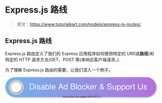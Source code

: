 # Express.js 路线

> 原文：<https://www.tutorialkart.com/nodejs/express-js-routes/>

## Express.js 路线

Express.js 路由定义了我们的 Express 应用程序如何使用特定的 URI(或**路径**)和特定的 HTTP 请求方法(GET、POST 等)来响应客户端请求。).

为了理解 Express.js 路由的需要，让我们深入一个例子。

[![](img/925da31b32d6bc3827932f6c8afb11bb.png)](https://www.tutorialkart.com/)